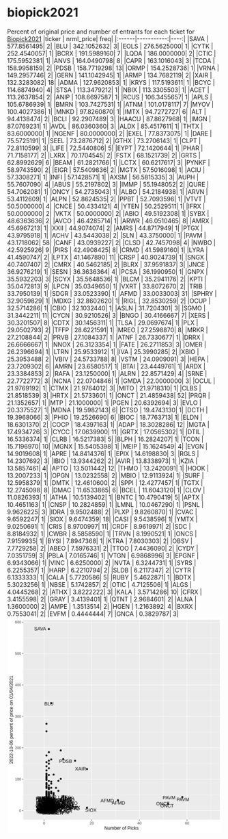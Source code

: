 # biopick2021
Percent of original price and number of entrants for each ticket for [Biopick2021](https://twitter.com/hashtag/Biopick2021)
|ticker |  nrml_price| freq|
|:------|-----------:|----:|
|SAVA   | 577.8561495|    2|
|BLU    | 342.1052632|    3|
|EOLS   | 276.5625000|    1|
|CYTK   | 252.4540057|    1|
|BCRX   | 191.5989160|    7|
|LQDA   | 186.0000000|    2|
|CTIC   | 175.5952381|    1|
|ANVS   | 164.0490798|    8|
|CAPR   | 163.1016043|    3|
|TCDA   | 158.9958159|    2|
|PDSB   | 158.7719298|   13|
|ORMP   | 154.2528736|    1|
|VRNA   | 149.2957746|    2|
|GERN   | 141.1042945|    1|
|ARMP   | 134.7682119|    2|
|XAIR   | 132.3283082|   18|
|ADMA   | 127.9620853|    1|
|KRYS   | 117.5193611|    1|
|BCYC   | 114.6874940|    4|
|STSA   | 113.3479212|    1|
|NBIX   | 113.3305503|    1|
|ACET   | 113.2637854|    2|
|ANIP   | 108.6697587|    1|
|RCUS   | 106.3455657|    1|
|APLS   | 105.6786939|    1|
|BMRN   | 103.7427531|    1|
|ATNM   | 101.0178117|    7|
|MYOV   | 100.4027386|    1|
|MNKD   |  97.8260870|    1|
|IMTX   |  94.7272727|    6|
|ALT    |  94.4138474|    2|
|BCLI   |  92.2907489|    3|
|HAACU  |  87.8627968|    1|
|IMGN   |  87.0769231|    1|
|AVDL   |  86.0360360|    3|
|ALDX   |  85.4517611|    1|
|THTX   |  83.6000000|    1|
|NGENF  |  80.0000000|    2|
|EXEL   |  77.8373075|    1|
|DARE   |  75.5725191|    1|
|SEEL   |  73.2876712|    2|
|GTHX   |  73.2706143|    1|
|CLPT   |  72.8110599|    3|
|LIFE   |  72.5440806|    5|
|EYPT   |  72.1420644|    1|
|PHAR   |  71.7158177|    2|
|LXRX   |  70.1704545|    2|
|FSTX   |  68.1521739|    2|
|GRTS   |  62.8992629|    6|
|BEAM   |  61.2821766|    1|
|LCTX   |  60.6217617|    3|
|PYNKF  |  58.9743590|    2|
|EIGR   |  57.5409836|    2|
|MGTX   |  57.5016098|    1|
|ACIU   |  57.3308271|    1|
|INFI   |  57.1428571|    1|
|AXSM   |  56.5815335|    3|
|AUPH   |  55.7607090|    4|
|ABUS   |  55.2197802|    3|
|IMMP   |  55.1948052|    2|
|QURE   |  54.7062081|    1|
|ONCY   |  54.2735043|    1|
|ALBO   |  54.2184938|    1|
|ARVN   |  53.4112609|    1|
|ALPN   |  52.8624535|    2|
|PPBT   |  52.7093596|    1|
|VTVT   |  50.5000000|    4|
|CNCE   |  50.4334121|    4|
|YTEN   |  50.2529511|    1|
|IFRX   |  50.0000000|    2|
|VKTX   |  50.0000000|    2|
|ABIO   |  49.5192308|    1|
|SYBX   |  48.6363636|    2|
|AVCO   |  46.4285714|    1|
|ARWR   |  46.0510465|    8|
|AMRX   |  45.6967213|    1|
|XXII   |  44.9074074|    2|
|AMRS   |  44.8717949|    1|
|PTGX   |  43.9795918|    1|
|ACHV   |  43.5443038|    2|
|SLN    |  43.3750000|    1|
|PAVM   |  43.1718062|   58|
|CANF   |  43.0939227|    2|
|CLSD   |  42.7457098|    4|
|NWBO   |  42.5925926|    9|
|PIRS   |  42.4908425|    8|
|CRMD   |  41.5989160|    1|
|LYRA   |  41.4590747|    2|
|LPTX   |  41.1467890|   11|
|CRSP   |  40.9024739|    1|
|SNGX   |  40.7407407|    2|
|CMRX   |  40.5462185|    2|
|BLRX   |  37.9591837|    3|
|JNCE   |  36.9276219|    1|
|SESN   |  36.3636364|    4|
|PCSA   |  36.1990950|    1|
|GNPX   |  35.5932203|    3|
|SCYX   |  35.5648536|    1|
|BLCM   |  35.2941176|    2|
|KPTI   |  35.0472813|    9|
|LPCN   |  35.0349650|    1|
|VXRT   |  33.8072670|    2|
|TRIB   |  33.7950139|    1|
|SDGR   |  33.0523390|    1|
|AFMD   |  33.0033003|   31|
|SPHRY  |  32.9059829|    1|
|MDXG   |  32.8602620|    1|
|RIGL   |  32.8530259|    2|
|OCUP   |  32.5714286|    1|
|CBIO   |  32.1032440|    1|
|ASLN   |  31.7204301|    3|
|SGMO   |  31.3442211|   11|
|CYCN   |  30.9210526|    3|
|BNGO   |  30.4166667|    7|
|XERS   |  30.3201507|    8|
|CDTX   |  30.1456311|    1|
|TLSA   |  29.0697674|    1|
|PLX    |  29.0502793|    2|
|TFFP   |  28.6221591|    1|
|MREO   |  27.2598870|    8|
|MRKR   |  27.2108844|    2|
|PRVB   |  27.1084337|    1|
|ATNF   |  26.7330677|    1|
|DRRX   |  26.6666667|    1|
|NNOX   |  26.3123354|    1|
|FATE   |  26.2711853|    3|
|OMER   |  26.2396694|    1|
|LTRN   |  25.9533912|    1|
|IVA    |  25.3990285|    2|
|XBIO   |  25.3953488|    2|
|VBIV   |  24.5733788|    8|
|VSTM   |  24.0909091|    3|
|HEPA   |  23.7209302|    6|
|AMRN   |  23.6580517|    1|
|BTAI   |  23.4449761|    1|
|ARDX   |  23.3384853|    2|
|RAFA   |  23.1250000|    1|
|ALRN   |  22.8571429|    4|
|SRNE   |  22.7722772|    3|
|NCNA   |  22.0704846|    1|
|GMDA   |  22.0000000|    3|
|OCUL   |  21.9769192|    1|
|CTMX   |  21.9764012|    3|
|MITO   |  21.9718310|    1|
|CLBS   |  21.8518539|    3|
|HRTX   |  21.5733601|    1|
|ONCT   |  21.4859438|   52|
|PRQR   |  21.1352657|    1|
|MTP    |  21.1000000|    1|
|PGEN   |  20.6392694|    3|
|EVLO   |  20.3375527|    1|
|MDNA   |  19.5982143|    6|
|CTSO   |  19.4743130|    1|
|DCTH   |  19.3968066|    3|
|PHIO   |  19.2526690|    6|
|BIOC   |  18.7763713|    1|
|ELDN   |  18.6301370|    2|
|COCP   |  18.4397163|    1|
|ADAP   |  18.3028286|   12|
|MGTA   |  17.4934726|    3|
|CYCC   |  17.0639900|   11|
|GRTX   |  17.0565302|    1|
|DTIL   |  16.5336374|    1|
|CLRB   |  16.5217383|    5|
|BLPH   |  16.2824207|    1|
|TCON   |  15.7196970|   10|
|MGNX   |  15.5405398|    1|
|MEIP   |  15.1624549|    4|
|EVGN   |  14.9019608|    1|
|APRE   |  14.8414376|    1|
|EPIX   |  14.6198830|    3|
|RGLS   |  14.2307692|    3|
|IBIO   |  13.9344262|    2|
|AVIR   |  13.8338973|    1|
|KZIA   |  13.5857461|    4|
|APTO   |  13.5011442|   12|
|THMO   |  13.2420091|    1|
|HOOK   |  13.2007233|    1|
|OPGN   |  13.0232558|    2|
|MBIO   |  12.9113924|    1|
|SURF   |  12.5958379|    1|
|DMTK   |  12.4610600|    2|
|SPPI   |  12.4277457|    1|
|TGTX   |  12.2745098|    8|
|DMAC   |  11.6533865|    6|
|BCEL   |  11.6043120|    1|
|CLOV   |  11.0826393|    1|
|ATHA   |  10.5139402|    1|
|BNTC   |  10.4790419|    5|
|APTX   |  10.4651163|    1|
|CNSP   |  10.2824859|    1|
|LMNL   |  10.0467290|    1|
|PSNL   |   9.9626225|    3|
|IDRA   |   9.9502488|    2|
|PLXP   |   9.8260870|    1|
|CVAC   |   9.6592247|    1|
|SIOX   |   9.6474359|   18|
|CASI   |   9.5438596|    1|
|YMTX   |   9.0250691|    1|
|CRIS   |   8.9700997|   11|
|CRDF   |   8.9619971|    2|
|SDC    |   8.8184932|    1|
|CWBR   |   8.5858590|    1|
|TRVN   |   8.1990521|    1|
|ONCS   |   7.9159935|    1|
|BYSI   |   7.8947368|    1|
|KTRA   |   7.8030303|    2|
|OBSV   |   7.7729258|    2|
|ABEO   |   7.5976331|    2|
|TTOO   |   7.4436090|    2|
|CYDY   |   7.0351759|    3|
|PBLA   |   7.0165746|    1|
|VTGN   |   6.9868996|    3|
|EPGNF  |   6.9343066|    1|
|VINC   |   6.6250000|    2|
|NVTA   |   6.3244731|    1|
|SYRS   |   6.2255357|    1|
|HARP   |   6.2210794|    2|
|SLDB   |   6.2117347|    2|
|CYTR   |   6.1333333|    1|
|CALA   |   5.7720586|    5|
|RUBY   |   5.4622871|    1|
|BDTX   |   5.3023256|    1|
|NBSE   |   5.1742857|    2|
|OTIC   |   4.7125506|    1|
|ALGS   |   4.0445268|    2|
|ATHX   |   3.8222222|    3|
|KALA   |   3.5714286|   10|
|CFRX   |   3.4155598|    2|
|GRAY   |   3.4139401|    1|
|QTNT   |   2.9684601|    2|
|ALNA   |   1.3600000|    2|
|AMPE   |   1.3513514|    2|
|HGEN   |   1.2163892|    4|
|BXRX   |   0.7553041|    2|
|EVFM   |   0.4444444|    7|
|GNCA   |   0.3829787|    3|
![retvspicks](biopicks.png?raw=true)
